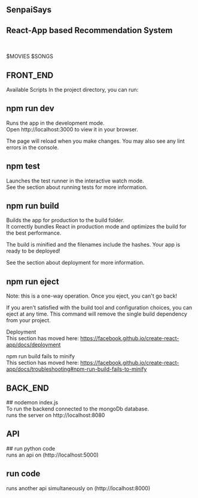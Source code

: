 ## SenpaiSays <br>
<h2> React-App based Recommendation System</h2> <br>
<p> $MOVIES    $SONGS </p>

<h2>FRONT_END</h2>
Available Scripts
In the project directory, you can run:

## npm run dev <br>
Runs the app in the development mode.<br>
Open http://localhost:3000 to view it in your browser.

The page will reload when you make changes.
You may also see any lint errors in the console.

## npm test <br>
Launches the test runner in the interactive watch mode.<br>
See the section about running tests for more information.

## npm run build <br>
Builds the app for production to the build folder.<br>
It correctly bundles React in production mode and optimizes the build for the best performance.

The build is minified and the filenames include the hashes.
Your app is ready to be deployed!

See the section about deployment for more information.

## npm run eject <br>
Note: this is a one-way operation. Once you eject, you can't go back!

If you aren't satisfied with the build tool and configuration choices, you can eject at any time. This command will remove the single build dependency from your project.

Deployment <br>
This section has moved here: https://facebook.github.io/create-react-app/docs/deployment

npm run build fails to minify <br>
This section has moved here: https://facebook.github.io/create-react-app/docs/troubleshooting#npm-run-build-fails-to-minify

<h2>BACK_END</h2>
## nodemon index.js <br>
To run the backend connected to the mongoDb database. <br>
runs the server on http://localhost:8080

<h2>API</h2>
## run python code <br>
runs an api on (http://localhost:5000)

## run code <br>
runs another api simultaneously on (http://localhost:8000)
